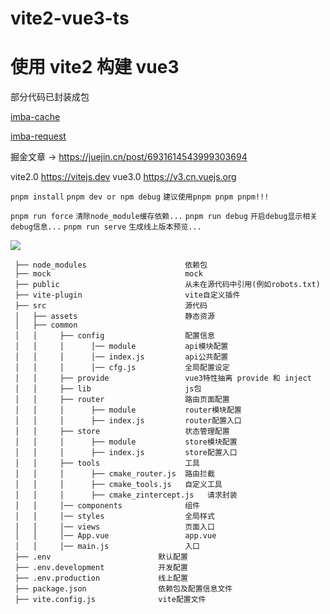 # vite2-vue3-ts

# 使用 vite2 构建 vue3

部分代码已封装成包

<p>
    <a href="https://www.npmjs.com/package/imba-cache">imba-cache</a>
</p>
<p>
    <a href="https://www.npmjs.com/package/imba-request">imba-request</a>
</p>

掘金文章 -> <https://juejin.cn/post/6931614543999303694>

vite2.0 <https://vitejs.dev> vue3.0 <https://v3.cn.vuejs.org>

`pnpm install` `pnpm dev or npm debug` `建议使用pnpm pnpm pnpm!!!`

`pnpm run force` `清除node_module缓存依赖...` `pnpm run debug` `开启debug显示相关debug信息...` `pnpm run serve` `生成线上版本预览...`

[![](https://cloudbase.net/deploy-en.svg)](https://console.cloud.tencent.com/webify/new?tpl=https%3A%2F%2Fgithub.com%2Fimbacc%2Fvite2-vue3)

```
 ├── node_modules                      依赖包
 ├── mock                              mock
 ├── public                            从未在源代码中引用(例如robots.txt)
 ├── vite-plugin                       vite自定义插件
 ├── src                               源代码
 │   ├── assets                        静态资源
 │   ├── common
 │   │     ├── config                  配置信息
 │   │     │      │── module           api模块配置
 │   │     │      │── index.js         api公共配置
 │   │     │      │── cfg.js           全局配置设定
 │   │     ├── provide                 vue3特性抽离 provide 和 inject
 │   │     ├── lib                     js包
 │   │     ├── router                  路由页面配置
 │   │     │      ├── module           router模块配置
 │   │     │      ├── index.js         router配置入口
 │   │     ├── store                   状态管理配置
 │   │     │      ├── module           store模块配置
 │   │     │      ├── index.js         store配置入口
 │   │     ├── tools                   工具
 │   │     │      ├── cmake_router.js  路由拦截
 │   │     │      ├── cmake_tools.js   自定义工具
 │   │     │      ├── cmake_zintercept.js   请求封装
 │   │     │── components              组件
 │   │     │── styles                  全局样式
 │   │     │── views                   页面入口
 │   │     │── App.vue                 app.vue
 │   │     │── main.js                 入口
 ├── .env                        默认配置
 ├── .env.development            开发配置
 ├── .env.production             线上配置
 ├── package.json                依赖包及配置信息文件
 ├── vite.config.js              vite配置文件
```
